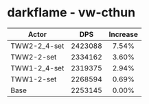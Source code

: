 # darkflame - vw-cthun
| Actor | DPS | Increase |
|---|:---:|:---:|
|TWW2-2_4-set|2423088|7.54%|
|TWW2-2-set|2334162|3.60%|
|TWW1-2_4-set|2319375|2.94%|
|TWW1-2-set|2268594|0.69%|
|Base|2253145|0.00%|
